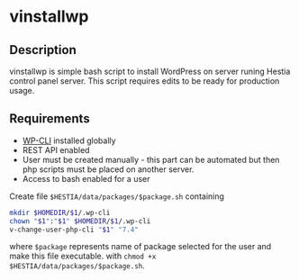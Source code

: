 # vinstallwp

## Description
vinstallwp is simple bash script to install WordPress on server runing Hestia control panel server. This script requires edits to be ready for production usage.
## Requirements
- [WP-CLI](https://wp-cli.org/) installed globally
- REST API enabled
- User must be created manually - this part can be automated but then php scripts must be placed on another server.
- Access to bash enabled for a user

Create file `$HESTIA/data/packages/$package.sh` containing
```bash
mkdir $HOMEDIR/$1/.wp-cli
chown "$1":"$1" $HOMEDIR/$1/.wp-cli
v-change-user-php-cli "$1" "7.4"
```
where `$package` represents name of package selected for the user and make this file executable. with `chmod +x $HESTIA/data/packages/$package.sh`.


